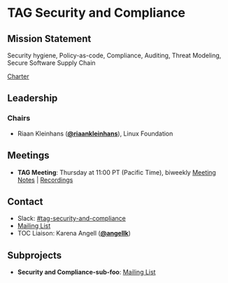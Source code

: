 # TAG Security and Compliance


## Mission Statement
Security hygiene, Policy-as-code, Compliance, Auditing, Threat Modeling, Secure Software Supply Chain


[Charter](./charter.md)

## Leadership
### Chairs
- Riaan Kleinhans (**[@riaankleinhans](https://github.com/riaankleinhans)**), Linux Foundation

## Meetings
- **TAG Meeting**: Thursday at 11:00 PT (Pacific Time), biweekly [Meeting Notes](https://docs.google.com/document/foo) | [Recordings](https://www.youtube.com/playlist?foo)

## Contact
- Slack: [#tag-security-and-compliance](https://slack.cncf.io/messages/tag-security-and-compliance)
- [Mailing List](https://groups.google.com/forum/#!forum/foo)
- TOC Liaison: Karena Angell (**[@angellk](https://github.com/angellk)**)

## Subprojects
- **Security and Compliance-sub-foo**: [Mailing List](https://groups.google.com/forum/#!forum/foo)